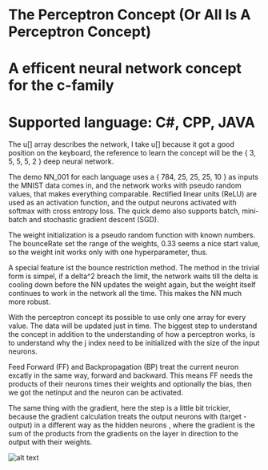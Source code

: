 # The Perceptron Concept (Or All Is A Perceptron Concept)
# A efficent neural network concept for the c-family
# Supported language: C#, CPP, JAVA

The u[] array describes the network, I take u[] because it got a good position on the keyboard, the reference to learn the concept will be the { 3, 5, 5, 5, 2 } deep neural network. 

The demo NN_001 for each language uses a { 784, 25, 25, 25, 10 } as inputs the MNIST data comes in,
and the network works with pseudo random values, that makes everything comparable. 
Rectified linear units (ReLU) are used as an activation function,
and the output neurons activated with softmax with cross entropy loss.
The quick demo also supports batch, mini-batch and stochastic gradient descent (SGD). 

The weight initialization is a pseudo random function with known numbers. 
The bounceRate set the range of the weights, 0.33 seems a nice start value, 
so the weight init works only with one hyperparameter, thus.

A special feature ist the bounce restriction method.
The method in the trivial form is simpel, if a delta^2 breach the limit, the network waits till the delta is cooling down before the NN updates the weight again, but the weight itself continues to work in the network all the time. This makes the NN much more robust.

With the perceptron concept its possible to use only one array for every value. The data will be updated just in time.
The biggest step to understand the concept in addition to the understanding of how a perceptron works, 
is to understand why the j index need to be initialized with the size of the input neurons.

Feed Forward (FF) and Backpropagation (BP) treat the current neuron excatly in the same way, forward and backward. This means FF needs the products of their neurons times their weights and optionally the bias, then we got the netinput and the neuron can be activated.

The same thing with the gradient, here the step is a little bit trickier, 
because the gradient calculation treats the output neurons with (target - output) in a different way as the hidden neurons 
, where the gradient is the sum of the products from the gradients on the layer in direction to the output with their weights.




![alt text](https://user-images.githubusercontent.com/53048236/61723001-99813b00-ad6b-11e9-81ea-aaa683a98b4f.png)

